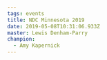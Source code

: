 ```yaml
---
tags: events
title: NDC Minnesota 2019
date: 2019-05-08T10:31:06.933Z
master: Lewis Denham-Parry
champion:
  - Amy Kapernick
---
```


